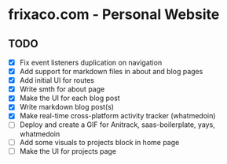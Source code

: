 # frixaco.com - Personal Website

## TODO

- [x] Fix event listeners duplication on navigation
- [x] Add support for markdown files in about and blog pages
- [x] Add initial UI for routes
- [x] Write smth for about page
- [x] Make the UI for each blog post
- [x] Write markdown blog post(s)
- [x] Make real-time cross-platform activity tracker (whatmedoin)
- [ ] Deploy and create a GIF for Anitrack, saas-boilerplate, yays, whatmedoin
- [ ] Add some visuals to projects block in home page
- [ ] Make the UI for projects page
